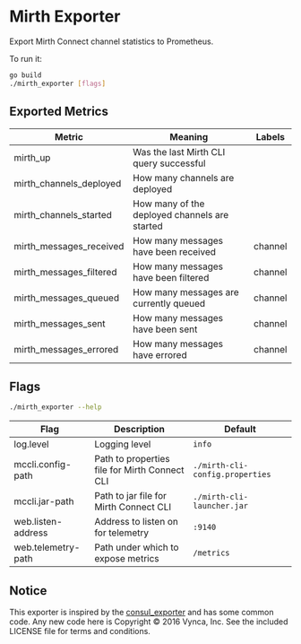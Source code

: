 # Mirth Exporter

Export Mirth Connect channel statistics to Prometheus.

To run it:
```bash
go build
./mirth_exporter [flags]
```

## Exported Metrics
| Metric | Meaning | Labels |
| ------ | ------- | ------ |
| mirth_up | Was the last Mirth CLI query successful | |
| mirth_channels_deployed | How many channels are deployed | |
| mirth_channels_started | How many of the deployed channels are started | |
| mirth_messages_received | How many messages have been received | channel |
| mirth_messages_filtered | How many messages have been filtered | channel |
| mirth_messages_queued | How many messages are currently queued | channel |
| mirth_messages_sent | How many messages have been sent | channel |
| mirth_messages_errored | How many messages have errored | channel |

## Flags
```bash
./mirth_exporter --help
```

| Flag | Description | Default |
| ---- | ----------- | ------- |
| log.level | Logging level | `info` |
| mccli.config-path | Path to properties file for Mirth Connect CLI | `./mirth-cli-config.properties` |
| mccli.jar-path | Path to jar file for Mirth Connect CLI | `./mirth-cli-launcher.jar` |
| web.listen-address | Address to listen on for telemetry | `:9140` |
| web.telemetry-path | Path under which to expose metrics | `/metrics` |

## Notice

This exporter is inspired by the [consul_exporter](https://github.com/prometheus/consul_exporter)
and has some common code. Any new code here is Copyright &copy; 2016 Vynca, Inc. See the included
LICENSE file for terms and conditions.
